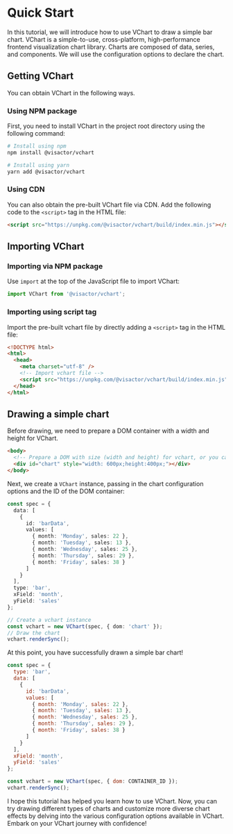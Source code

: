 # Quick Start

In this tutorial, we will introduce how to use VChart to draw a simple bar chart. VChart is a simple-to-use, cross-platform, high-performance frontend visualization chart library. Charts are composed of data, series, and components. We will use the configuration options to declare the chart.

## Getting VChart

You can obtain VChart in the following ways.

### Using NPM package

First, you need to install VChart in the project root directory using the following command:

```sh
# Install using npm
npm install @visactor/vchart

# Install using yarn
yarn add @visactor/vchart
```

### Using CDN

You can also obtain the pre-built VChart file via CDN. Add the following code to the `<script>` tag in the HTML file:

```html
<script src="https://unpkg.com/@visactor/vchart/build/index.min.js"></script>
```

## Importing VChart

### Importing via NPM package

Use `import` at the top of the JavaScript file to import VChart:

```js
import VChart from '@visactor/vchart';
```

### Importing using script tag

Import the pre-built vchart file by directly adding a `<script>` tag in the HTML file:

```html
<!DOCTYPE html>
<html>
  <head>
    <meta charset="utf-8" />
    <!-- Import vchart file -->
    <script src="https://unpkg.com/@visactor/vchart/build/index.min.js"></script>
  </head>
</html>
```

## Drawing a simple chart

Before drawing, we need to prepare a DOM container with a width and height for VChart.

```html
<body>
  <!-- Prepare a DOM with size (width and height) for vchart, or you can specify it in the spec configuration -->
  <div id="chart" style="width: 600px;height:400px;"></div>
</body>
```

Next, we create a `VChart` instance, passing in the chart configuration options and the ID of the DOM container:

```ts
const spec = {
  data: [
    {
      id: 'barData',
      values: [
        { month: 'Monday', sales: 22 },
        { month: 'Tuesday', sales: 13 },
        { month: 'Wednesday', sales: 25 },
        { month: 'Thursday', sales: 29 },
        { month: 'Friday', sales: 38 }
      ]
    }
  ],
  type: 'bar',
  xField: 'month',
  yField: 'sales'
};

// Create a vchart instance
const vchart = new VChart(spec, { dom: 'chart' });
// Draw the chart
vchart.renderSync();
```

At this point, you have successfully drawn a simple bar chart!

```javascript livedemo
const spec = {
  type: 'bar',
  data: [
    {
      id: 'barData',
      values: [
        { month: 'Monday', sales: 22 },
        { month: 'Tuesday', sales: 13 },
        { month: 'Wednesday', sales: 25 },
        { month: 'Thursday', sales: 29 },
        { month: 'Friday', sales: 38 }
      ]
    }
  ],
  xField: 'month',
  yField: 'sales'
};

const vchart = new VChart(spec, { dom: CONTAINER_ID });
vchart.renderSync();
```

I hope this tutorial has helped you learn how to use VChart. Now, you can try drawing different types of charts and customize more diverse chart effects by delving into the various configuration options available in VChart. Embark on your VChart journey with confidence!
